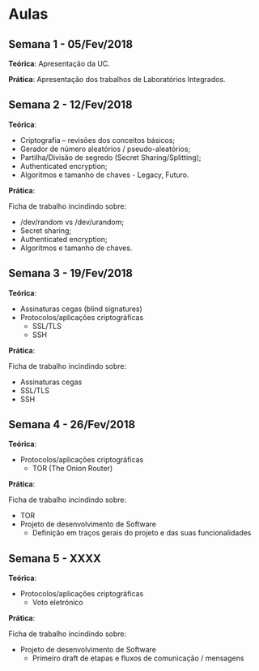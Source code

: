 # Aulas

## Semana 1 - 05/Fev/2018

**Teórica**: Apresentação da UC.

**Prática**: Apresentação dos trabalhos de Laboratórios Integrados.


## Semana 2 - 12/Fev/2018

**Teórica**:

* Criptografia – revisões dos conceitos básicos;
* Gerador de número aleatórios / pseudo-aleatórios;
* Partilha/Divisão de segredo (Secret Sharing/Splitting);
* Authenticated encryption;
* Algoritmos e tamanho de chaves - Legacy, Futuro.

**Prática**:

Ficha de trabalho incindindo sobre:
* /dev/random vs /dev/urandom;
* Secret sharing;
* Authenticated encryption;
* Algoritmos e tamanho de chaves.


## Semana 3 - 19/Fev/2018

**Teórica**:

* Assinaturas cegas (blind signatures)
* Protocolos/aplicações criptográficas
    * SSL/TLS
    * SSH

**Prática**:

Ficha de trabalho incindindo sobre:
* Assinaturas cegas
* SSL/TLS
* SSH


## Semana 4 - 26/Fev/2018

**Teórica**:

* Protocolos/aplicações criptográficas
    * TOR (The Onion Router)


**Prática**:

Ficha de trabalho incindindo sobre:
* TOR
* Projeto de desenvolvimento de Software
  * Definição em traços gerais do projeto e das suas funcionalidades



## Semana 5 - XXXX

  **Teórica**:

  * Protocolos/aplicações criptográficas
      * Voto eletrónico


  **Prática**:

  Ficha de trabalho incindindo sobre:
  * Projeto de desenvolvimento de Software
    * Primeiro draft de etapas e fluxos de comunicação / mensagens
